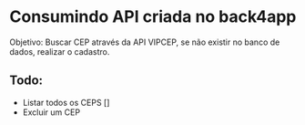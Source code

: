 # Consumindo API criada no back4app

Objetivo: Buscar CEP através da API VIPCEP, se não existir no banco de dados, realizar o cadastro.

## Todo:
- Listar todos os CEPS []
- Excluir um CEP


